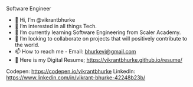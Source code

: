 Software Engineer

- 👋 Hi, I’m @vikrantbhurke
- 👀 I’m interested in all things Tech.
- 🌱 I’m currently learning Software Engineering from Scaler Academy.
- 💞️ I’m looking to collaborate on projects that will positively contribute to the world.
- 📫 How to reach me - Email: bhurkevi@gmail.com
- 📄 Here is my Digital Resume; https://vikrantbhurke.github.io/resume/

Codepen: https://codepen.io/vikrantbhurke
LinkedIn: https://www.linkedin.com/in/vikrant-bhurke-42248b23b/
